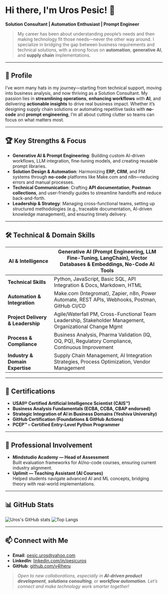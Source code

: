 # Hi there, I'm Uros Pesic! 👋

**Solution Consultant | Automation Enthusiast | Prompt Engineer**

> My career has been about understanding people’s needs and then making technology fit those needs—never the other way around. I specialize in bridging the gap between business requirements and technical solutions, with a strong focus on **automation**, **generative AI**, and **supply chain** implementations.

---

## 🚀 Profile

I’ve worn many hats in my journey—starting from technical support, moving into business analysis, and now thriving as a Solution Consultant. My passion lies in **streamlining operations**, **enhancing workflows** with **AI**, and delivering **actionable insights** to drive real business impact. Whether it’s designing supply chain solutions or automating repetitive tasks with **no-code** and **prompt engineering**, I’m all about cutting clutter so teams can focus on what matters most.

---

## 🏆 Key Strengths & Focus
- **Generative AI & Prompt Engineering**: Building custom AI-driven workflows, LLM integration, fine-tuning models, and creating reusable prompt libraries.  
- **Solution Design & Automation**: Harmonizing **ERP, CRM**, and PM systems through **no-code** platforms like Make.com and n8n—reducing errors and manual processes.  
- **Technical Communication**: Crafting **API documentation**, **Postman collections**, and user-friendly guides to streamline handoffs and reduce back-and-forth.  
- **Leadership & Strategy**: Managing cross-functional teams, setting up structured methodologies (e.g., traceable documentation, AI-driven knowledge management), and ensuring timely delivery.  

---

## 🛠️ Technical & Domain Skills

| **AI & Intelligence**          | Generative AI (Prompt Engineering, LLM Fine-Tuning, LangChain), Vector Databases & Embeddings, No-Code AI Tools |
|--------------------------------|---------------------------------------------------------------------------------------------------------------|
| **Technical Skills**           | Python, JavaScript, Basic SQL, API Integration & Docs, Markdown, HTML                                         |
| **Automation & Integration**   | Make.com (Integromat), Zapier, n8n, Power Automate, REST APIs, Webhooks, Postman, GitHub CI/CD                |
| **Project Delivery & Leadership** | Agile/Waterfall PM, Cross-Functional Team Leadership, Stakeholder Management, Organizational Change Mgmt    |
| **Process & Compliance**       | Business Analysis, Pharma Validation (IQ, OQ, PQ), Regulatory Compliance, Continuous Improvement              |
| **Industry & Domain Expertise**| Supply Chain Management, AI Integration Strategies, Process Optimization, Vendor Management                   |

---

## 📃 Certifications
- **USAII® Certified Artificial Intelligence Scientist (CAIS™)**  
- **Business Analysis Fundamentals (ECBA, CCBA, CBAP endorsed)**  
- **Strategic Integration of AI in Business Domains (Yeshiva University)**  
- **GitHub Certification (Foundations & GitHub Actions)**  
- **PCEP™ – Certified Entry-Level Python Programmer**  

---

## 👥 Professional Involvement
- **Mindstudio Academy — Head of Assessment**  
  Built evaluation frameworks for AI/no-code courses, ensuring current industry alignment.  
- **Uplimit — Teaching Assistant (AI Courses)**  
  Helped students navigate advanced AI and ML concepts, bridging theory with real-world implementations.

---

## 📊 GitHub Stats
![Uros's GitHub stats](https://github-readme-stats.vercel.app/api?username=v4lheru&show_icons=true&theme=radical)
![Top Langs](https://github-readme-stats.vercel.app/api/top-langs/?username=v4lheru&layout=compact&theme=radical)

---

## 📫 Connect with Me
- **Email**: [pesic.uros@yahoo.com](mailto:pesic.uros@yahoo.com)  
- **LinkedIn**: [linkedin.com/in/pesicuros](https://www.linkedin.com/in/pesicuros)  
- **GitHub**: [github.com/v4lheru](https://github.com/v4lheru)

> *Open to new collaborations, especially in **AI-driven product development**, **solutions consulting**, or **workflow automation**. Let’s connect and make technology work smarter together!*
